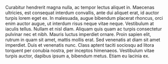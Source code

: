 Curabitur hendrerit magna nulla, ac tempor lectus aliquet in. Maecenas ultricies, est consequat interdum convallis, ante dui aliquet erat, id auctor turpis lorem eget ex. In malesuada, augue bibendum placerat rhoncus, orci enim auctor augue, ut interdum risus neque vitae neque. Vestibulum at iaculis tellus. Nullam et nisl diam. Aliquam quis quam ac turpis consectetur pulvinar nec et nibh. Mauris luctus imperdiet ornare. Proin sapien elit, rutrum in quam sit amet, mattis mollis erat. Sed venenatis at diam sit amet imperdiet. Duis et venenatis nunc. Class aptent taciti sociosqu ad litora torquent per conubia nostra, per inceptos himenaeos. Vestibulum vitae turpis auctor, dapibus ipsum a, bibendum metus. Etiam eu lacinia ex.
